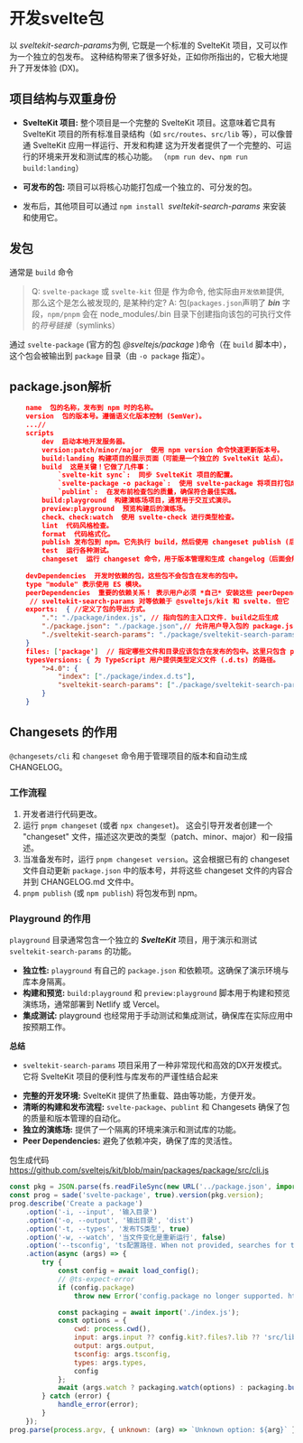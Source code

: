 # 开发svelte包
以 *sveltekit-search-params*为例, 它既是一个标准的 SvelteKit 项目，又可以作为一个独立的包发布。 这种结构带来了很多好处，正如你所指出的，它极大地提升了开发体验 (DX)。

## 项目结构与双重身份
*   **SvelteKit 项目:**  整个项目是一个完整的 SvelteKit 项目。这意味着它具有 SvelteKit 项目的所有标准目录结构（如 `src/routes`、`src/lib` 等），可以像普通 SvelteKit 应用一样运行、开发和构建 这为开发者提供了一个完整的、可运行的环境来开发和测试库的核心功能。
    （`npm run dev`、`npm run build:landing`）
*   **可发布的包:**  项目可以将核心功能打包成一个独立的、可分发的包。

*  发布后，其他项目可以通过 `npm install `*sveltekit-search-params* 来安装和使用它。

## 发包
通常是 `build` 命令
> Q:  `svelte-package` 或 `svelte-kit` 但是 作为命令, 他实际由`开发依赖`提供, 那么这个是怎么被发现的, 是某种约定?
> A:  包(`packages.json`声明了 ***bin*** 字段，`npm/pnpm` 会在 node_modules/.bin 目录下创建指向该包的可执行文件的*符号链接*（symlinks）

通过 `svelte-package` (官方的包 *@sveltejs/package* )命令（在 `build` 脚本中），这个包会被输出到 `package` 目录（由 `-o package` 指定）。  

##  package.json解析
```json
	name  包的名称，发布到 npm 时的名称。
	version  包的版本号。遵循语义化版本控制 (SemVer)。
	...//
	scripts
    	dev  启动本地开发服务器。
    	version:patch/minor/major  使用 npm version 命令快速更新版本号。
    	build:landing 构建项目的展示页面（可能是一个独立的 SvelteKit 站点）。
    	build  这是关键！它做了几件事：
	        `svelte-kit sync`:  同步 SvelteKit 项目的配置。
	        `svelte-package -o package`:  使用 svelte-package 将项目打包成一个库，输出到 package 目录。 src/lib
	        `publint`:  在发布前检查包的质量，确保符合最佳实践。
    	build:playground  构建演练场项目，通常用于交互式演示。
    	preview:playground  预览构建后的演练场。
    	check、check:watch  使用 svelte-check 进行类型检查。
    	lint  代码风格检查。
    	format  代码格式化。
    	publish 发布包到 npm。它先执行 build，然后使用 changeset publish (后面会解释)。
    	test  运行各种测试。
    	changeset  运行 changeset 命令，用于版本管理和生成 changelog（后面会解释）。
    	
	devDependencies  开发时依赖的包，这些包不会包含在发布的包中。
	type "module" 表示使用 ES 模块。
	peerDependencies  重要的依赖关系！ 表示用户必须 *自己* 安装这些 peerDependencies。这是为了避免版本冲突和重复的依赖。
	 // sveltekit-search-params 对等依赖于 @sveltejs/kit 和 svelte. 但它 不 捆绑这些依赖
	exports:  { //定义了包的导出方式。	    
	    ".": "./package/index.js", // 指向包的主入口文件. build之后生成
		"./package.json": "./package.json",// 允许用户导入包的 package.json 文件（例如，获取版本号）。
	    "./sveltekit-search-params": "./package/sveltekit-search-params.svelte.js":  // 允许直接导入 Svelte 组件。
	}
	files: ['package']  // 指定哪些文件和目录应该包含在发布的包中。这里只包含 package 目录，因为所有构建后的代码都在那里。
	typesVersions: { 为 TypeScript 用户提供类型定义文件 (.d.ts) 的路径。
		">4.0": {
			"index": ["./package/index.d.ts"],
			"sveltekit-search-params": ["./package/sveltekit-search-params.d.ts"]
		}
	}
```
##  Changesets 的作用

`@changesets/cli` 和 `changeset` 命令用于管理项目的版本和自动生成 CHANGELOG。

###   工作流程
1.  开发者进行代码更改。
2.  运行 `pnpm changeset` (或者 `npx changeset`)。 这会引导开发者创建一个 "changeset" 文件，描述这次更改的类型（patch、minor、major）和一段描述。
3.  当准备发布时，运行 `pnpm changeset version`。这会根据已有的 changeset 文件自动更新 `package.json` 中的版本号，并将这些 changeset 文件的内容合并到 CHANGELOG.md 文件中。
4.  `pnpm publish` (或 `npm publish`) 将包发布到 npm。

###  Playground 的作用

`playground` 目录通常包含一个独立的 ***SvelteKit*** 项目，用于演示和测试 `sveltekit-search-params` 的功能。

*   **独立性:**  `playground` 有自己的 `package.json` 和依赖项。这确保了演示环境与库本身隔离。
*   **构建和预览:**  `build:playground` 和 `preview:playground` 脚本用于构建和预览演练场，通常部署到 Netlify 或 Vercel。
*   **集成测试:** playground 也经常用于手动测试和集成测试，确保库在实际应用中按预期工作。

**总结**

-   `sveltekit-search-params` 项目采用了一种非常现代和高效的DX开发模式。它将 SvelteKit 项目的便利性与库发布的严谨性结合起来
*   **完整的开发环境:**  SvelteKit 提供了热重载、路由等功能，方便开发。
*   **清晰的构建和发布流程:**  `svelte-package`、`publint` 和 Changesets 确保了包的质量和版本管理的自动化。
*   **独立的演练场:**  提供了一个隔离的环境来演示和测试库的功能。
*   **Peer Dependencies:** 避免了依赖冲突，确保了库的灵活性。

包生成代码
https://github.com/sveltejs/kit/blob/main/packages/package/src/cli.js
```js
const pkg = JSON.parse(fs.readFileSync(new URL('../package.json', import.meta.url), 'utf-8'));
const prog = sade('svelte-package', true).version(pkg.version);
prog.describe('Create a package')
	.option('-i, --input', '输入目录')
	.option('-o, --output', '输出目录', 'dist')
	.option('-t, --types', '发布TS类型', true)
	.option('-w, --watch', '当文件变化是重新运行', false)
	.option('--tsconfig', 'ts配置路径. When not provided, searches for the next upper path in the workspace')
	.action(async (args) => {
		try {
			const config = await load_config();
			// @ts-expect-error
			if (config.package)
				throw new Error('config.package no longer supported. https://github.com/sveltejs/kit/pull/8922');		

			const packaging = await import('./index.js');
			const options = {
				cwd: process.cwd(),
				input: args.input ?? config.kit?.files?.lib ?? 'src/lib',
				output: args.output,
				tsconfig: args.tsconfig,
				types: args.types,
				config
			};
			await (args.watch ? packaging.watch(options) : packaging.build(options));
		} catch (error) {
			handle_error(error);
		}
	});
prog.parse(process.argv, { unknown: (arg) => `Unknown option: ${arg}` });
```